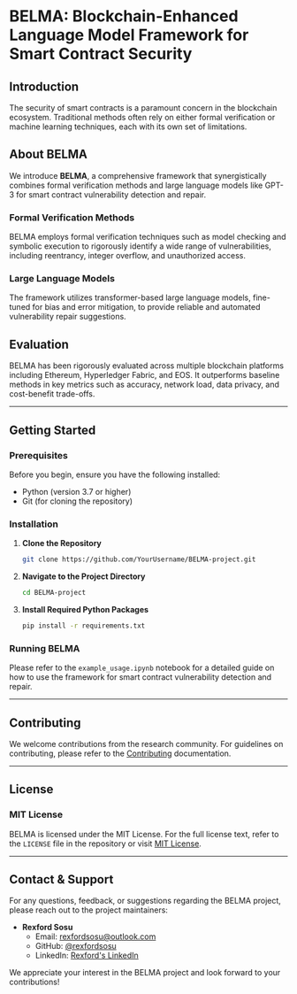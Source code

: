 # BELMA: Blockchain-Enhanced Language Model Framework for Smart Contract Security

## Introduction

The security of smart contracts is a paramount concern in the blockchain ecosystem. Traditional methods often rely on either formal verification or machine learning techniques, each with its own set of limitations. 

## About BELMA

We introduce **BELMA**, a comprehensive framework that synergistically combines formal verification methods and large language models like GPT-3 for smart contract vulnerability detection and repair. 

### Formal Verification Methods

BELMA employs formal verification techniques such as model checking and symbolic execution to rigorously identify a wide range of vulnerabilities, including reentrancy, integer overflow, and unauthorized access.

### Large Language Models

The framework utilizes transformer-based large language models, fine-tuned for bias and error mitigation, to provide reliable and automated vulnerability repair suggestions.

## Evaluation

BELMA has been rigorously evaluated across multiple blockchain platforms including Ethereum, Hyperledger Fabric, and EOS. It outperforms baseline methods in key metrics such as accuracy, network load, data privacy, and cost-benefit trade-offs.

---

## Getting Started

### Prerequisites

Before you begin, ensure you have the following installed:

- Python (version 3.7 or higher)
- Git (for cloning the repository)

### Installation

1. **Clone the Repository**

   ```bash
   git clone https://github.com/YourUsername/BELMA-project.git
   ```

2. **Navigate to the Project Directory**

   ```bash
   cd BELMA-project
   ```

3. **Install Required Python Packages**

   ```bash
   pip install -r requirements.txt
   ```

### Running BELMA

Please refer to the `example_usage.ipynb` notebook for a detailed guide on how to use the framework for smart contract vulnerability detection and repair.

---

## Contributing

We welcome contributions from the research community. For guidelines on contributing, please refer to the [Contributing](CONTRIBUTING.md) documentation.

---

## License

### MIT License

BELMA is licensed under the MIT License. For the full license text, refer to the `LICENSE` file in the repository or visit [MIT License](LICENSE.md).

---

## Contact & Support

For any questions, feedback, or suggestions regarding the BELMA project, please reach out to the project maintainers:

- **Rexford Sosu**
  - Email: rexfordsosu@outlook.com
  - GitHub: [@rexfordsosu](https://github.com/niirex1)
  - LinkedIn: [Rexford's LinkedIn](https://www.linkedin.com/in/rexford-sosu-b4593b57/)

We appreciate your interest in the BELMA project and look forward to your contributions!
